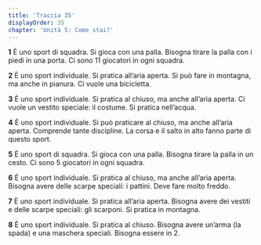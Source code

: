 ```yaml
---
title: 'Traccia 35'
displayOrder: 35
chapter: 'Unità 5: Come stai?'
---
```


**1** È uno sport di squadra. Si gioca con una palla. Bisogna tirare la palla con i piedi in una porta. Ci sono 11 giocatori in ogni squadra.

**2** È uno sport individuale. Si pratica all’aria aperta. Si può fare in montagna, ma anche in pianura. Ci vuole una bicicletta.

**3** È uno sport individuale. Si pratica al chiuso, ma anche all’aria aperta. Ci vuole un vestito speciale: il costume. Si pratica nell’acqua.

**4** È uno sport individuale. Si può praticare al chiuso, ma anche all’aria aperta. Comprende tante discipline. La corsa e il salto in alto fanno parte di questo sport.

**5** È uno sport di squadra. Si gioca con una palla. Bisogna tirare la palla in un cesto. Ci sono 5 giocatori in ogni squadra.

**6** È uno sport individuale. Si pratica al chiuso, ma anche all’aria aperta. Bisogna avere delle scarpe speciali: i pattini. Deve fare molto freddo.

**7** È uno sport individuale. Si pratica all’aria aperta. Bisogna avere dei vestiti e delle scarpe speciali: gli scarponi. Si pratica in montagna.

**8** È uno sport individuale. Si pratica al chiuso. Bisogna avere un’arma (la spada) e una maschera speciali. Bisogna essere in 2.
